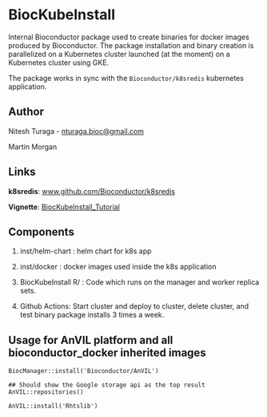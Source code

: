 # BiocKubeInstall

Internal Bioconductor package used to create binaries for docker
images produced by Bioconductor. The package installation and binary
creation is parallelized on a Kubernetes cluster launched (at the
moment) on a Kubernetes cluster using GKE.

The package works in sync with the `Bioconductor/k8sredis` kubernetes
application.

## Author

Nitesh Turaga - nturaga.bioc@gmail.com

Martin Morgan

## Links

**k8sredis**: www.github.com/Bioconductor/k8sredis

**Vignette**: [BiocKubeInstall_Tutorial](https://bioconductor.github.io/BiocKubeInstall/articles/BiocKubeInstall_Tutorial.html)

## Components 

1. inst/helm-chart : helm chart for k8s app

2. inst/docker : docker images used inside the k8s application

3. BiocKubeInstall R/ : Code which runs on the manager and worker replica sets. 

4. Github Actions: Start cluster and deploy to cluster, delete cluster, and test binary package installs 3 times a week. 

## Usage for AnVIL platform and all bioconductor_docker inherited images

```
BiocManager::install('Bioconductor/AnVIL')

## Should show the Google storage api as the top result
AnVIL::repositories()

AnVIL::install('Rhtslib')
``` 
